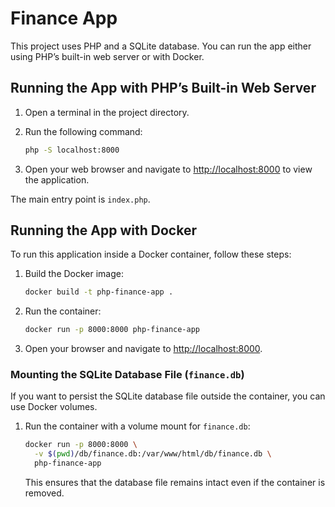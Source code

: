 # Finance App

This project uses PHP and a SQLite database. You can run the app either using PHP’s built-in web server or with Docker.

## Running the App with PHP’s Built-in Web Server

1. Open a terminal in the project directory.
2. Run the following command:

   ```bash
   php -S localhost:8000
   ```

3. Open your web browser and navigate to [http://localhost:8000](http://localhost:8000) to view the application.

The main entry point is `index.php`.

## Running the App with Docker

To run this application inside a Docker container, follow these steps:

1. Build the Docker image:
   
   ```bash
   docker build -t php-finance-app .
   ```

2. Run the container:
   
   ```bash
   docker run -p 8000:8000 php-finance-app
   ```

3. Open your browser and navigate to [http://localhost:8000](http://localhost:8000).

### Mounting the SQLite Database File (`finance.db`)

If you want to persist the SQLite database file outside the container, you can use Docker volumes.

1. Run the container with a volume mount for `finance.db`:

   ```bash
   docker run -p 8000:8000 \
     -v $(pwd)/db/finance.db:/var/www/html/db/finance.db \
     php-finance-app
   ```

   This ensures that the database file remains intact even if the container is removed.